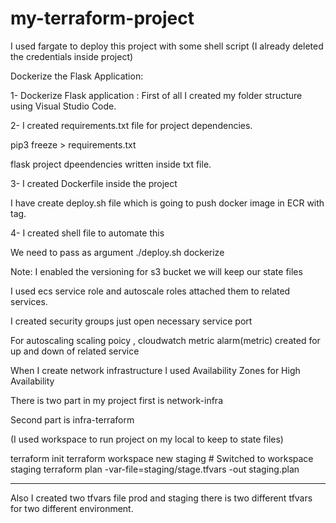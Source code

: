 # my-terraform-project
 I used fargate to deploy this project with some shell script  (I already deleted the credentials inside project)

Dockerize the Flask Application:


1- Dockerize Flask application : First of all I created my folder structure using Visual Studio Code.


2- I created requirements.txt file for project dependencies.


pip3 freeze > requirements.txt


flask project dpeendencies written inside txt file.



3- I created Dockerfile inside the project


I have create deploy.sh file which is going to push docker image in ECR with tag.


4- I created shell file to automate this


We need to pass as argument ./deploy.sh dockerize



Note: I enabled the versioning for s3 bucket we will keep our state files


I used ecs service role and autoscale roles attached them to related services.


I created security groups just open necessary service port


For autoscaling scaling poicy , cloudwatch metric alarm(metric) created for up and down of related service


When I create network infrastructure I used Availability Zones for High Availability


There is two part in my project first is network-infra


Second part is infra-terraform


(I used workspace to run project on my local to keep to state files)


terraform init
terraform workspace new staging # Switched to workspace staging
terraform plan -var-file=staging/stage.tfvars -out staging.plan

------------------------------------------------------------------------------
Also I created two tfvars file prod and staging  there is two different tfvars for two different environment.
